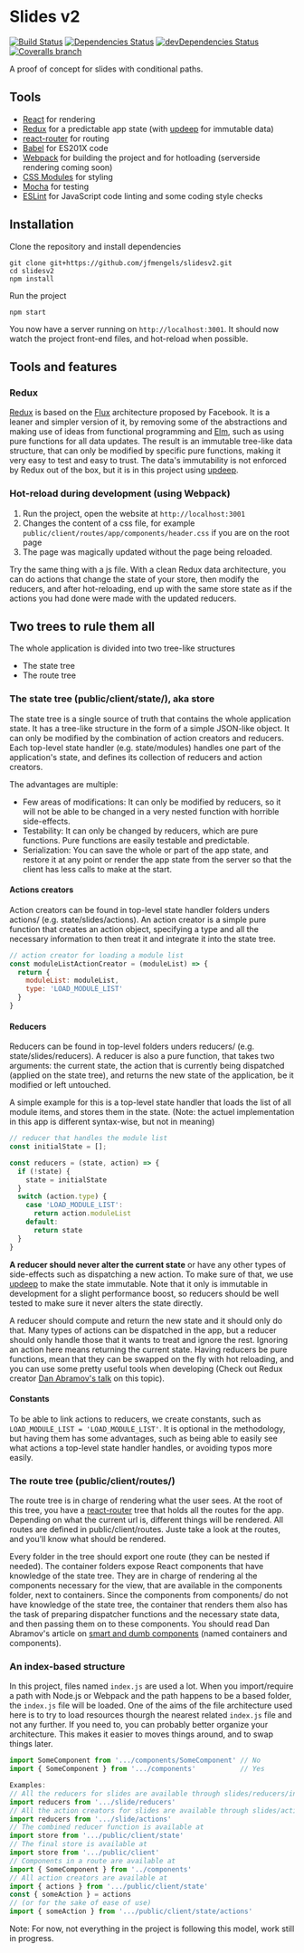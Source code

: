 # Slides v2
[![Build Status](https://travis-ci.org/jfmengels/slidesv2.png)](https://travis-ci.org/jfmengels/slidesv2)
[![Dependencies Status](http://img.shields.io/david/jfmengels/slidesv2.svg?style=flat)](https://david-dm.org/jfmengels/slidesv2#info=dependencies)
[![devDependencies Status](http://img.shields.io/david/dev/jfmengels/slidesv2.svg?style=flat)](https://david-dm.org/jfmengels/slidesv2#info=devDependencies)
[![Coveralls branch](https://img.shields.io/coveralls/jfmengels/slidesv2/master.svg)](https://coveralls.io/github/jfmengels/slidesv2)

A proof of concept for slides with conditional paths.

## Tools
* [React](https://facebook.github.io/react) for rendering
* [Redux](https://github.com/rackt/redux) for a predictable app state (with [updeep](https://github.com/substantial/updeep) for immutable data)
* [react-router](https://github.com/rackt/react-router) for routing
* [Babel](http://babeljs.io) for ES201X code
* [Webpack](http://webpack.github.io) for building the project and for hotloading (serverside rendering coming soon)
* [CSS Modules](https://github.com/css-modules/css-modules) for styling
* [Mocha](https://github.com/mochajs/mocha) for testing
* [ESLint](http://eslint.org) for JavaScript code linting and some coding style checks

## Installation

Clone the repository and install dependencies
```
git clone git+https://github.com/jfmengels/slidesv2.git
cd slidesv2
npm install
```

Run the project
```
npm start
```

You now have a server running on `http://localhost:3001`.
It should now watch the project front-end files, and hot-reload when possible.

## Tools and features

### Redux

[Redux](https://github.com/rackt/redux) is based on the [Flux](https://facebook.github.io/flux) architecture proposed by Facebook. It is a leaner and simpler version of it, by removing some of the abstractions and making use of ideas from functional programming and [Elm](http://elm-lang.org), such as using pure functions for all data updates. The result is an immutable tree-like data structure, that can only be modified by specific pure functions, making it very easy to test and easy to trust. The data's immutability is not enforced by Redux out of the box, but it is in this project using [updeep](https://github.com/substantial/updeep).

### Hot-reload during development (using Webpack)

1. Run the project, open the website at `http://localhost:3001`
2. Changes the content of a css file, for example `public/client/routes/app/components/header.css` if you are on the root page
3. The page was magically updated without the page being reloaded.

Try the same thing with a js file. With a clean Redux data architecture, you can do actions that change the state of your store, then modify the reducers, and after hot-reloading, end up with the same store state as if the actions you had done were made with the updated reducers.

## Two trees to rule them all

The whole application is divided into two tree-like structures
* The state tree
* The route tree

### The state tree (public/client/state/), aka store
The state tree is a single source of truth that contains the whole application state. It has a tree-like structure in the form of a simple JSON-like object. It can only be modified by the combination of action creators and reducers. Each top-level state handler (e.g. state/modules) handles one part of the application's state, and defines its collection of reducers and action creators.

The advantages are multiple:
* Few areas of modifications: It can only be modified by reducers, so it will not be able to be changed in a very nested function with horrible side-effects.
* Testability: It can only be changed by reducers, which are pure functions. Pure functions are easily testable and predictable.
* Serialization: You can save the whole or part of the app state, and restore it at any point or render the app state from the server so that the client has less calls to make at the start.

#### Actions creators
Action creators can be found in top-level state handler folders unders actions/ (e.g. state/slides/actions). An action creator is a simple pure function that creates an action object, specifying a type and all the necessary information to then treat it and integrate it into the state tree.
```js
// action creator for loading a module list
const moduleListActionCreator = (moduleList) => {
  return {
    moduleList: moduleList,
    type: 'LOAD_MODULE_LIST'
  }
}
```

#### Reducers
Reducers can be found in top-level folders unders reducers/ (e.g. state/slides/reducers). A reducer is also a pure function, that takes two arguments: the current state, the action that is currently being dispatched (applied on the state tree), and returns the new state of the application, be it modified or left untouched.

A simple example for this is a top-level state handler that loads the list of all module items, and stores them in the state. (Note: the actuel implementation in this app is different syntax-wise, but not in meaning)
```js
// reducer that handles the module list
const initialState = [];

const reducers = (state, action) => {
  if (!state) {
    state = initialState
  }
  switch (action.type) {
    case 'LOAD_MODULE_LIST': 
      return action.moduleList
    default:
      return state
  }
}
```
**A reducer should never alter the current state** or have any other types of side-effects such as dispatching a new action. To make sure of that, we use [updeep](https://github.com/substantial/updeep) to make the state immutable. Note that it only is immutable in development for a slight performance boost, so reducers should be well tested to make sure it never alters the state directly.

A reducer should compute and return the new state and it should only do that. Many types of actions can be dispatched in the app, but a reducer should only handle those that it wants to treat and ignore the rest. Ignoring an action here means returning the current state. Having reducers be pure functions, mean that they can be swapped on the fly with hot reloading, and you can use some pretty useful tools when developing (Check out Redux creator [Dan Abramov's talk](https://www.youtube.com/watch?v=xsSnOQynTHs) on this topic).

#### Constants
To be able to link actions to reducers, we create constants, such as `LOAD_MODULE_LIST = 'LOAD_MODULE_LIST'`. It is optional in the methodology, but having them has some advantages, such as being able to easily see what actions a top-level state handler handles, or avoiding typos more easily.

### The route tree (public/client/routes/)

The route tree is in charge of rendering what the user sees. At the root of this tree, you have a [react-router](https://github.com/rackt/react-router) tree that holds all the routes for the app. Depending on what the current url is, different things will be rendered. All routes are defined in public/client/routes. Juste take a look at the routes, and you'll know what should be rendered.

Every folder in the tree should export one route (they can be nested if needed). The container folders expose React components that have knowledge of the state tree. They are in charge of rendering al the components necessary for the view, that are available in the components folder, next to containers. Since the components from components/ do not have knowledge of the state tree, the container that renders them also has the task of preparing dispatcher functions and the necessary state data, and then passing them on to these components.
You should read Dan Abramov's article on [smart and dumb components](https://medium.com/@dan_abramov/smart-and-dumb-components-7ca2f9a7c7d0#.hvpm90ot6) (named containers and components).

### An index-based structure

In this project, files named `index.js` are used a lot. When you import/require a path with Node.js or Webpack and the path happens to be a based folder, the `index.js` file will be loaded. One of the aims of the file architecture used here is to try to load resources thourgh the nearest related `index.js` file and not any further. If you need to, you can probably better organize your architecture. This makes it easier to moves things around, and to swap things later.
```js
import SomeComponent from '.../components/SomeComponent' // No
import { SomeComponent } from '.../components'           // Yes

Examples:
// All the reducers for slides are available through slides/reducers/index.js
import reducers from '.../slide/reducers'
// All the action creators for slides are available through slides/actions/index.js
import reducers from '.../slide/actions'
// The combined reducer function is available at
import store from '.../public/client/state'
// The final store is available at
import store from '.../public/client'
// Components in a route are available at
import { SomeComponent } from '../components'
// All action creators are available at
import { actions } from '.../public/client/state'
const { someAction } = actions
// (or for the sake of ease of use)
import { someAction } from '.../public/client/state/actions'
```

Note: For now, not everything in the project is following this model, work still in progress.
